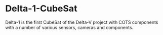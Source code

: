 # Delta-1-CubeSat
Delta-1 is the first CubeSat of the Delta-V project with COTS components with a number of various sensors, cameras and components.
